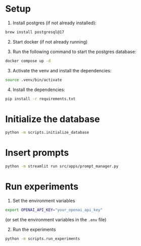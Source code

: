 # Setup

1. Install postgres (if not already installed):

```bash
brew install postgresql@17
```

2. Start docker (if not already running)

3. Run the following command to start the postgres database:

```bash
docker compose up -d
```

3. Activate the venv and install the dependencies:

```bash
source .venv/bin/activate
```

4. Install the dependencies:

```bash
pip install -r requirements.txt
```

# Initialize the database

```bash
python -m scripts.initialize_database
```

# Insert prompts

```bash
python -m streamlit run src/apps/prompt_manager.py
```

# Run experiments

1. Set the environment variables

```bash
export OPENAI_API_KEY="your_openai_api_key"
```

(or set the environment variables in the `.env` file)

2. Run the experiments

```bash
python -m scripts.run_experiments
```
